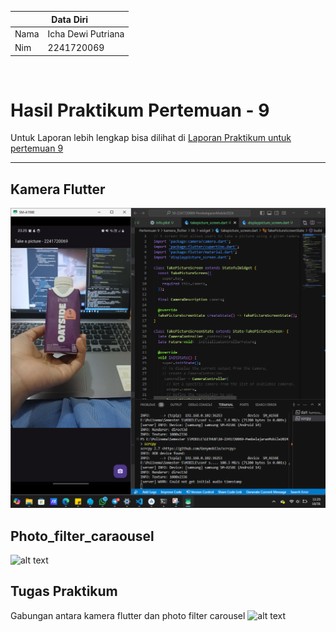 <table>
    <thead>
        <th style="text-align: center;" colspan="2">Data Diri</th>
    </thead>
    <tbody>
        <tr>
            <td>Nama</td>
            <td>Icha Dewi Putriana</td>
        </tr>
        <tr>
            <td>Nim</td>
            <td>2241720069</td>
        </tr>
    </tbody>
</table>

<br>

# Hasil Praktikum Pertemuan - 9

Untuk Laporan lebih lengkap bisa dilihat di [Laporan Praktikum untuk pertemuan 9](https://github.com/ichaputri/10-2241720069-PembelajaranMobile2024/blob/cbd95e4faba2c9512f6b40152e53d1729d0329f3/Pertemuan%209/LaporanPraktikum.md)

---

## Kamera Flutter
![hasil](images/hasil.png)

## Photo_filter_caraousel
![alt text](<images/hasil2 (3).gif>)

## Tugas Praktikum
Gabungan antara kamera flutter dan photo filter carousel
![alt text](<tugas (1).gif>)
